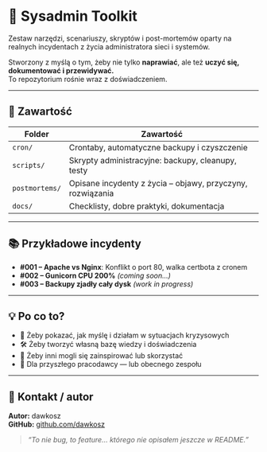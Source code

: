 # 🧰 Sysadmin Toolkit

Zestaw narzędzi, scenariuszy, skryptów i post-mortemów oparty na realnych incydentach z życia administratora sieci i systemów.

Stworzony z myślą o tym, żeby nie tylko **naprawiać**, ale też **uczyć się, dokumentować i przewidywać.**  
To repozytorium rośnie wraz z doświadczeniem.

---

## 📁 Zawartość

| Folder | Zawartość |
|--------|-----------|
| `cron/` | Crontaby, automatyczne backupy i czyszczenie |
| `scripts/` | Skrypty administracyjne: backupy, cleanupy, testy |
| `postmortems/` | Opisane incydenty z życia – objawy, przyczyny, rozwiązania |
| `docs/` | Checklisty, dobre praktyki, dokumentacja |

---

## 📚 Przykładowe incydenty

- **#001 – Apache vs Nginx**: Konflikt o port 80, walka certbota z cronem  
- **#002 – Gunicorn CPU 200%** *(coming soon...)*  
- **#003 – Backupy zjadły cały dysk** *(work in progress)*  

---

## 💡 Po co to?

- 🧠 Żeby pokazać, jak myślę i działam w sytuacjach kryzysowych  
- 🛠️ Żeby tworzyć własną bazę wiedzy i doświadczenia  
- 📂 Żeby inni mogli się zainspirować lub skorzystać  
- 💼 Dla przyszłego pracodawcy — lub obecnego zespołu  

---

## 📣 Kontakt / autor

**Autor:** dawkosz  
**GitHub:** [github.com/dawkosz](https://github.com/dawkosz)

> *“To nie bug, to feature… którego nie opisałem jeszcze w README.”*
